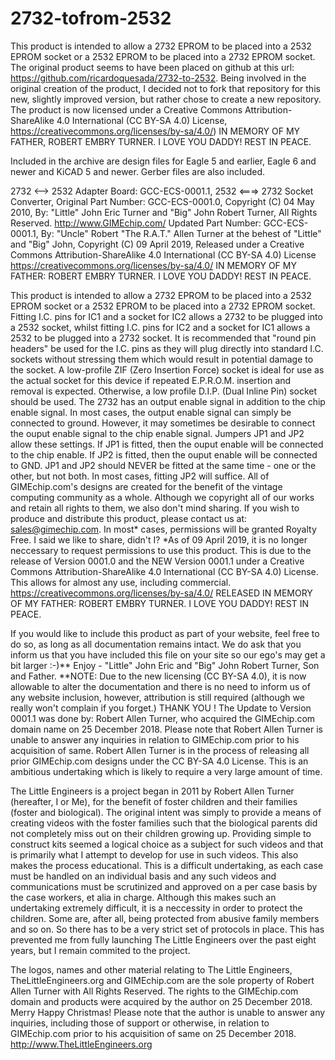 # 2732-tofrom-2532
This product is intended to allow a 2732 EPROM to be placed into a 2532 EPROM socket or a 2532 EPROM to be placed into a 2732 EPROM socket. The original product seems to have been placed on github at this url: https://github.com/ricardoquesada/2732-to-2532. Being involved in the original creation of the product, I decided not to fork that repository for this new, slightly improved version, but rather chose to create a new repository. The product is now licensed under a Creative Commons Attribution-ShareAlike 4.0 International (CC BY-SA 4.0) License, https://creativecommons.org/licenses/by-sa/4.0/) IN MEMORY OF MY FATHER, ROBERT EMBRY TURNER. I LOVE YOU DADDY! REST IN PEACE.

Included in the archive are design files for Eagle 5 and earlier, Eagle 6 and newer and KiCAD 5 and newer. Gerber files are also included.

2732 <--> 2532 Adapter Board: GCC-ECS-0001.1, 2532 <===> 2732 Socket Converter, Original Part Number: GCC-ECS-0001.0, Copyright (C) 04 May 2010, By: "Little" John Eric Turner and "Big" John Robert Turner, All Rights Reserved. http://www.GIMEchip.com/ Updated Part Number: GCC-ECS-0001.1, By: "Uncle" Robert "The R.A.T." Allen Turner at the behest of "Little" and "Big" John, Copyright (C) 09 April 2019, Released under a Creative Commons Attribution-ShareAlike 4.0 International (CC BY-SA 4.0) License https://creativecommons.org/licenses/by-sa/4.0/ IN MEMORY OF MY FATHER: ROBERT EMBRY TURNER. I LOVE YOU DADDY! REST IN PEACE.
 
This product is intended to allow a 2732 EPROM to be placed into a 2532 EPROM socket or a 2532 EPROM to be placed into a 2732 EPROM socket. Fitting I.C. pins for IC1 and a socket for IC2 allows a 2732 to be plugged into a 2532 socket, whilst fitting I.C. pins for IC2 and a socket for IC1 allows a 2532 to be plugged into a 2732 socket. It is recommended that "round pin headers" be used for the I.C. pins as they will plug directly into standard I.C. sockets without stressing them which would result in potential damage to the socket. A low-profile ZIF (Zero Insertion Force) socket is ideal for use as the actual socket for this device if repeated E.P.R.O.M. insertion and removal is expected. Otherwise, a low profile D.I.P. (Dual Inline Pin) socket should be used. The 2732 has an output enable signal in addition to the chip enable signal. In most cases, the output enable signal can simply be connected to ground. However, it may sometimes be desirable to connect the ouput enable signal to the chip enable signal. Jumpers JP1 and JP2 allow these settings. If JP1 is fitted, then the ouput enable will be connected to the chip enable. If JP2 is fitted, then the ouput enable will be connected to GND. JP1 and JP2 should NEVER be fitted at the same time - one or the other, but not both. In most cases, fitting JP2 will suffice.
All of GIMEchip.com's designs are created for the benefit of the vintage computing community as a whole. Although we copyright all of our works and retain all rights to them, we also don't mind sharing. If you wish to produce and distribute this product, please contact us at: sales@gimechip.com. In most* cases, permissions will be granted Royalty Free. I said we like to share, didn't I? *As of 09 April 2019, it is no longer neccessary to request permissions to use this product. This is due to the release of Version 0001.0 and the NEW Version 0001.1 under a Creative Commons Attribution-ShareAlike 4.0 International (CC BY-SA 4.0) License. This allows for almost any use, including commercial. https://creativecommons.org/licenses/by-sa/4.0/ RELEASED IN MEMORY OF MY FATHER: ROBERT EMBRY TURNER. I LOVE YOU DADDY! REST IN PEACE.

If you would like to include this product as part of your website, feel free to do so, as long as all documentation remains intact. We do ask that you inform us that you have included this file on your site so our ego's may get a bit larger :-)** Enjoy - "Little" John Eric and "Big" John Robert Turner, Son and Father. **NOTE: Due to the new licensing (CC BY-SA 4.0), it is now allowable to alter the documentation and there is no need to inform us of any website inclusion, however, attribution is still required (although we really won't complain if you forget.) THANK YOU !
The Update to Version 0001.1 was done by: Robert Allen Turner, who acquired the GIMEchip.com domain name on 25 December 2018. Please note that Robert Allen Turner is unable to answer any inquiries in relation to GIMEchip.com prior to his acquisition of same. Robert Allen Turner is in the process of releasing all prior GIMEchip.com designs under the CC BY-SA 4.0 License. This is an ambitious undertaking which is likely to require a very large amount of time.

The Little Engineers is a project began in 2011 by Robert Allen Turner (hereafter, I or Me), for the benefit of foster children and their families (foster and biological). The original intent was simply to provide a means of creating videos with the foster families such that the biological parents did not completely miss out on their children growing up. Providing simple to construct kits seemed a logical choice as a subject for such videos and that is primarily what I attempt to develop for use in such videos. This also makes the process educational. This is a difficult undertaking, as each case must be handled on an individual basis and any such videos and communications must be scrutinized and approved on a per case basis by the case workers, et alia in charge. Although this makes such an undertaking extremely difficult, it is a neccessity in order to protect the children. Some are, after all, being protected from abusive family members and so on. So there has to be a very strict set of protocols in place. This has prevented me from fully launching The Little Engineers over the past eight years, but I remain commited to the project.

The logos, names and other material relating to The Little Engineers, TheLittleEngineers.org and GIMEchip.com are the sole property of Robert Allen Turner with All Rights Reserved. The rights to the GIMEchip.com domain and products were acquired by the author on 25 December 2018. Merry Happy Christmas! Please note that the author is unable to answer any inquiries, including those of support or otherwise, in relation to GIMEchip.com prior to his acquisition of same on 25 December 2018.
http://www.TheLittleEngineers.org
